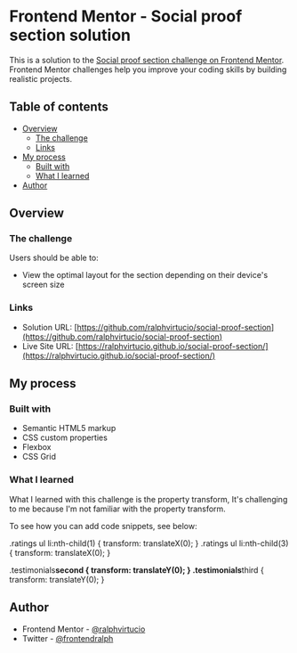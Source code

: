 # Frontend Mentor - Social proof section solution

This is a solution to the [Social proof section challenge on Frontend Mentor](https://www.frontendmentor.io/challenges/social-proof-section-6e0qTv_bA). Frontend Mentor challenges help you improve your coding skills by building realistic projects.

## Table of contents

- [Overview](#overview)
  - [The challenge](#the-challenge)
  - [Links](#links)
- [My process](#my-process)
  - [Built with](#built-with)
  - [What I learned](#what-i-learned)
- [Author](#author)

## Overview

### The challenge

Users should be able to:

- View the optimal layout for the section depending on their device's screen size

### Links

- Solution URL: [https://github.com/ralphvirtucio/social-proof-section](https://github.com/ralphvirtucio/social-proof-section)
- Live Site URL: [https://ralphvirtucio.github.io/social-proof-section/](https://ralphvirtucio.github.io/social-proof-section/)

## My process

### Built with

- Semantic HTML5 markup
- CSS custom properties
- Flexbox
- CSS Grid

### What I learned

What I learned with this challenge is the property transform, It's challenging to me because I'm not familiar with the property transform.

To see how you can add code snippets, see below:

.ratings ul li:nth-child(1) {
transform: translateX(0);
}
.ratings ul li:nth-child(3) {
transform: translateX(0);
}

.testimonials**second {
transform: translateY(0);
}
.testimonials**third {
transform: translateY(0);
}

## Author

- Frontend Mentor - [@ralphvirtucio](https://www.frontendmentor.io/profile/ralphvirtucio)
- Twitter - [@frontendralph](https://twitter.com/frontendralph)
